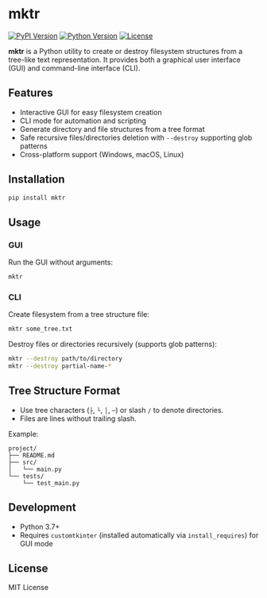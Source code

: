 # mktr

[![PyPI Version](https://img.shields.io/pypi/v/mktr.svg)](https://pypi.org/project/mktr/)
[![Python Version](https://img.shields.io/pypi/pyversions/mktr.svg)](https://pypi.org/project/mktr/)
[![License](https://img.shields.io/pypi/l/mktr.svg)](https://opensource.org/licenses/MIT)

**mktr** is a Python utility to create or destroy filesystem structures from a tree-like text representation. It provides both a graphical user interface (GUI) and command-line interface (CLI).


## Features

* Interactive GUI for easy filesystem creation
* CLI mode for automation and scripting
* Generate directory and file structures from a tree format
* Safe recursive files/directories deletion with `--destroy` supporting glob patterns
* Cross-platform support (Windows, macOS, Linux)

## Installation

```bash
pip install mktr
```

## Usage

### GUI

Run the GUI without arguments:

```bash
mktr
```

### CLI

Create filesystem from a tree structure file:

```bash
mktr some_tree.txt
```

Destroy files or directories recursively (supports glob patterns):

```bash
mktr --destroy path/to/directory
mktr --destroy partial-name-*
```



## Tree Structure Format

* Use tree characters (`├`, `└`, `│`, `─`) or slash `/` to denote directories.
* Files are lines without trailing slash.

Example:

```
project/
├── README.md
├── src/
│   └── main.py
└── tests/
    └── test_main.py
```

## Development

* Python 3.7+
* Requires `customtkinter` (installed automatically via `install_requires`) for GUI mode

## License

MIT License


